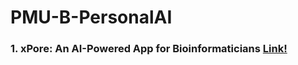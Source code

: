 # PMU-B-PersonalAI
### 1. xPore: An AI-Powered App for Bioinformaticians [Link!](https://github.com/Thanatcha006/PMU-B-PersonalAI/commit/a33339016191df7ef60ae3a4328a7a53199999de)
